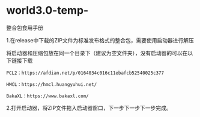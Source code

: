 # world3.0-temp-
整合包食用手册

  1.在release中下载的ZIP文件为标准发布格式的整合包，需要使用启动器进行解压
  
  将启动器和压缩包放在同一个目录下（建议为空文件夹），没有启动器的可以在以下链接下载
    
    PCL2：https://afdian.net/p/0164034c016c11ebafcb52540025c377
    
    HMCL：https://hmcl.huangyuhui.net/
    
    BakaXL：https://www.bakaxl.com/
  
  2.打开启动器，将ZIP文件拖入启动器窗口，下一步下一步下一步完成。
